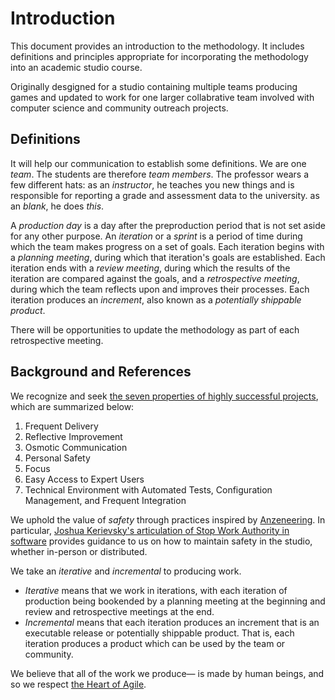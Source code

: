 # Introduction

This document provides an introduction to the methodology. It includes
definitions and principles appropriate for incorporating the methodology into an
academic studio course.

Originally desgigned for a studio containing multiple teams producing games and updated to work for one larger collabrative team involved with computer science and community outreach projects.

## Definitions

It will help our communication to establish some definitions. We are one
_team_. The students are therefore _team
members_. The professor wears a few different hats: as an _instructor_, he
teaches you new things and is responsible for reporting a grade and assessment data to the university. as an _blank_, he
does _this_.

A _production day_ is a day after the preproduction period that is not set aside
for any other purpose. An _iteration_ or a _sprint_ is a period of time during
which the team makes progress on a set of goals. Each iteration begins with a
_planning meeting_, during which that iteration's goals are established. Each
iteration ends with a _review meeting_, during which the results of the
iteration are compared against the goals, and a _retrospective meeting_, during
which the team reflects upon and improves their processes. Each iteration
produces an _increment_, also known as a _potentially shippable product_.

There will be opportunities to update the methodology as part of each
retrospective meeting.

## Background and References

We recognize and seek [the seven properties of highly successful projects](https://www.projectsmart.co.uk/7-properties-of-highly-successful-projects-from-crystal-clear.php),
which are summarized below:
1. Frequent Delivery
2. Reflective Improvement
3. Osmotic Communication
4. Personal Safety
5. Focus
6. Easy Access to Expert Users
7. Technical Environment with Automated Tests, Configuration Management, and
   Frequent Integration

We uphold the value of _safety_ through practices inspired by
[Anzeneering](https://www.industriallogic.com/blog/anzeneering/). In particular,
[Joshua Kerievsky's articulation of Stop Work Authority in
software](https://medium.com/@JoshuaKerievsky/stop-work-authority-d853f6a3c42d)
provides guidance to us on how to maintain safety in the studio, whether
in-person or distributed.

We take an _iterative_ and _incremental_ to producing work.
- _Iterative_ means that we work in iterations, with each iteration of
  production being bookended by a planning meeting at the beginning and review
  and retrospective meetings at the end.
- _Incremental_ means that each iteration produces an increment that is an
  executable release or potentially shippable product. That is, each iteration
  produces a product which can be used by the team or community.

We believe that all of the work we produce&mdash; is made by human
beings, and so we respect [the Heart of Agile](https://heartofagile.com).